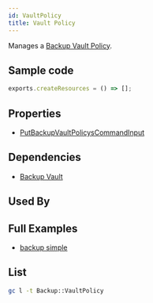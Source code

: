 ```yaml
---
id: VaultPolicy
title: Vault Policy
---
```


Manages a [Backup Vault Policy](https://console.aws.amazon.com/backup/home).

## Sample code

```js
exports.createResources = () => [];
```

## Properties

- [PutBackupVaultPolicysCommandInput](https://docs.aws.amazon.com/AWSJavaScriptSDK/v3/latest/clients/client-backup/interfaces/putbackupvaultnotificationscommandinput.html)

## Dependencies

- [Backup Vault](./Vault.md)

## Used By

## Full Examples

- [backup simple](https://github.com/grucloud/grucloud/tree/main/examples/aws/Backup/backup-simple)

## List

```sh
gc l -t Backup::VaultPolicy
```

```txt

```
